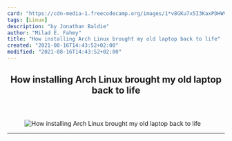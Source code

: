 ```yaml
---
card: "https://cdn-media-1.freecodecamp.org/images/1*v8GKu7x5I3KaxPDHWV-hLw.jpeg"
tags: [Linux]
description: "by Jonathan Baldie"
author: "Milad E. Fahmy"
title: "How installing Arch Linux brought my old laptop back to life"
created: "2021-08-16T14:43:52+02:00"
modified: "2021-08-16T14:43:52+02:00"
---
```

<div class="site-wrapper">
<main id="site-main" class="site-main outer">
<div class="inner">
<article class="post-full post tag-linux tag-technology tag-self-improvement tag-life-lessons tag-tech ">
<header class="post-full-header">
<h1 class="post-full-title">How installing Arch Linux brought my old laptop back to life</h1>
</header>
<figure class="post-full-image">
<picture>
<source media="(max-width: 700px)" sizes="1px" srcset="data:image/gif;base64,R0lGODlhAQABAIAAAAAAAP///yH5BAEAAAAALAAAAAABAAEAAAIBRAA7 1w">
<source media="(min-width: 701px)" sizes="(max-width: 800px) 400px,
(max-width: 1170px) 700px,
1400px" srcset="https://cdn-media-1.freecodecamp.org/images/1*v8GKu7x5I3KaxPDHWV-hLw.jpeg 300w,
https://cdn-media-1.freecodecamp.org/images/1*v8GKu7x5I3KaxPDHWV-hLw.jpeg 600w,
https://cdn-media-1.freecodecamp.org/images/1*v8GKu7x5I3KaxPDHWV-hLw.jpeg 1000w,
https://cdn-media-1.freecodecamp.org/images/1*v8GKu7x5I3KaxPDHWV-hLw.jpeg 2000w">
<img onerror="this.style.display='none'" src="https://cdn-media-1.freecodecamp.org/images/1*v8GKu7x5I3KaxPDHWV-hLw.jpeg" alt="How installing Arch Linux brought my old laptop back to life">
</picture>
</figure>
<section class="post-full-content">
<div class="post-content medium-migrated-article">
</div>
<hr>
</section>
</article>
</div>
</main>
</div>
<!-- Google Tag Manager (noscript) -->
<!-- End Google Tag Manager (noscript) -->
